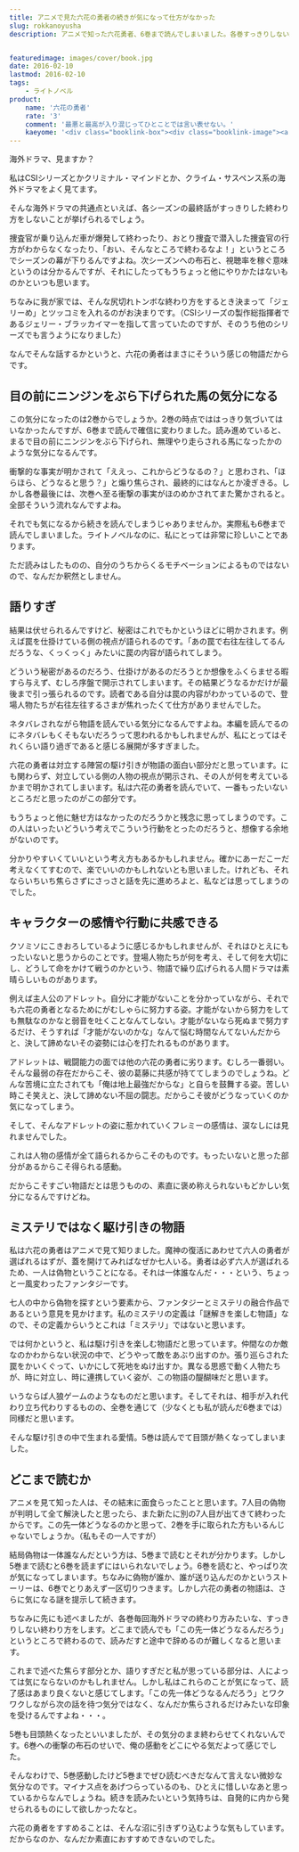 ```yaml
---
title: アニメで見た六花の勇者の続きが気になって仕方がなかった
slug: rokkanoyusha
description: アニメで知った六花勇者、6巻まで読んでしまいました。各巻すっきりしない終わり方をしない（続巻への新たな謎を匂わせて終わる）ので、読みながら餌を目の前にちらつかされて走る馬のような気分になってました。でも気になるから読んじゃう・・・。


featuredimage: images/cover/book.jpg
date: 2016-02-10
lastmod: 2016-02-10
tags: 
    - ライトノベル
product:
    name: '六花の勇者'
    rate: '3'
    comment: '最悪と最高が入り混じってひとことでは言い表せない。'
    kaeyome: '<div class="booklink-box"><div class="booklink-image"><a href="http://www.amazon.co.jp/exec/obidos/asin/4086306336/illusionspace-22/" target="_blank" rel="nofollow" ><img src="http://ecx.images-amazon.com/images/I/61VokcRIiCL._SL160_.jpg" style="border: none;" /></a></div><div class="booklink-info"><div class="booklink-name"><a href="http://www.amazon.co.jp/exec/obidos/asin/4086306336/illusionspace-22/" target="_blank" rel="nofollow" >六花の勇者 (六花の勇者シリーズ) (集英社スーパーダッシュ文庫)</a><div class="booklink-powered-date">posted with <a href="http://yomereba.com" rel="nofollow" target="_blank">ヨメレバ</a></div></div><div class="booklink-detail">山形 石雄 集英社 2011-08-25    </div><div class="booklink-link2"><div class="shoplinkamazon"><a href="http://www.amazon.co.jp/exec/obidos/asin/4086306336/illusionspace-22/" target="_blank" rel="nofollow" >Amazon</a></div><div class="shoplinkkindle"><a href="http://www.amazon.co.jp/exec/obidos/ASIN/B00C7PU8A8/illusionspace-22/" target="_blank" rel="nofollow" >Kindle</a></div><div class="shoplinkrakuten"><a href="http://hb.afl.rakuten.co.jp/hgc/11acbc01.369b1bf6.11acbc02.cabf9fe9/?pc=http%3A%2F%2Fbooks.rakuten.co.jp%2Frb%2F11336003%2F%3Fscid%3Daf_ich_link_urltxt%26m%3Dhttp%3A%2F%2Fm.rakuten.co.jp%2Fev%2Fbook%2F" target="_blank" rel="nofollow" >楽天ブックス</a></div>                  	  <div class="shoplinkkino"><a href="http://ck.jp.ap.valuecommerce.com/servlet/referral?sid=3085416&pid=882196163&vc_url=http%3A%2F%2Fwww.kinokuniya.co.jp%2Ff%2Fdsg-01-9784086306331" target="_blank" rel="nofollow" >紀伊國屋書店<img src="https://ad.jp.ap.valuecommerce.com/servlet/gifbanner?sid=3085416&pid=882196163" height="1" width="1" border="0"></a></div>	  	  	</div></div><div class="booklink-footer"></div></div>'
---
```


海外ドラマ、見ますか？

私はCSIシリーズとかクリミナル・マインドとか、クライム・サスペンス系の海外ドラマをよく見てます。

そんな海外ドラマの共通点といえば、各シーズンの最終話がすっきりした終わり方をしないことが挙げられるでしょう。

捜査官が乗り込んだ車が爆発して終わったり、おとり捜査で潜入した捜査官の行方がわからなくなったり、「おい、そんなところで終わるなよ！」というところでシーズンの幕が下りるんですよね。次シーズンへの布石と、視聴率を稼ぐ意味というのは分かるんですが、それにしたってもうちょっと他にやりかたはないものかといつも思います。

ちなみに我が家では、そんな尻切れトンボな終わり方をするとき決まって「ジェリーめ」とツッコミを入れるのがお決まりです。（CSIシリーズの製作総指揮者であるジェリー・ブラッカイマーを指して言っていたのですが、そのうち他のシリーズでも言うようになりました）

なんでそんな話するかというと、六花の勇者はまさにそういう感じの物語だからです。


## 目の前にニンジンをぶら下げられた馬の気分になる


この気分になったのは2巻からでしょうか。2巻の時点でははっきり気づいてはいなかったんですが、6巻まで読んで確信に変わりました。読み進めていると、まるで目の前にニンジンをぶら下げられ、無理やり走らされる馬になったかのような気分になるんです。

衝撃的な事実が明かされて「ええっ、これからどうなるの？」と思わされ、「ほらほら、どうなると思う？」と煽り焦らされ、最終的にはなんとか凌ぎきる。しかし各巻最後には、次巻へ至る衝撃の事実がほのめかされてまた驚かされると。全部そういう流れなんですよね。

それでも気になるから続きを読んでしまうじゃありませんか。実際私も6巻まで読んでしまいました。ライトノベルなのに、私にとっては非常に珍しいことであります。

ただ読みはしたものの、自分のうちからくるモチベーションによるものではないので、なんだか釈然としません。


## 語りすぎ


結果は伏せられるんですけど、秘密はこれでもかというほどに明かされます。例えば罠を仕掛けている側の視点が語られるのです。「あの罠で右往左往してるんだろうな、くっくっく」みたいに罠の内容が語られてしまう。

どういう秘密があるのだろう、仕掛けがあるのだろうとか想像をふくらませる暇すら与えず、むしろ序盤で開示されてしまいます。その結果どうなるかだけが最後まで引っ張られるのです。読者である自分は罠の内容がわかっているので、登場人物たちが右往左往するさまが焦れったくて仕方がありませんでした。

ネタバレされながら物語を読んでいる気分になるんですよね。本編を読んでるのにネタバレもくそもないだろうって思われるかもしれませんが、私にとってはそれくらい語り過ぎであると感じる展開が多すぎました。

六花の勇者は対立する陣営の駆け引きが物語の面白い部分だと思っています。にも関わらず、対立している側の人物の視点が開示され、その人が何を考えているかまで明かされてしまいます。私は六花の勇者を読んでいて、一番もったいないところだと思ったのがこの部分です。

もうちょっと他に魅せ方はなかったのだろうかと残念に思ってしまうのです。この人はいったいどういう考えでこういう行動をとったのだろうと、想像する余地がないのです。

分かりやすいくていいという考え方もあるかもしれません。確かにあーだこーだ考えなくてすむので、楽でいいのかもしれないとも思いました。けれども、それならいちいち焦らさずにさっさと話を先に進めろよと、私などは思ってしまうのでした。


## キャラクターの感情や行動に共感できる


クソミソにこきおろしているように感じるかもしれませんが、それはひとえにもったいないと思うからのことです。登場人物たちが何を考え、そして何を大切にし、どうして命をかけて戦うのかという、物語で繰り広げられる人間ドラマは素晴らしいものがあります。

例えば主人公のアドレット。自分に才能がないことを分かっていながら、それでも六花の勇者となるためにがむしゃらに努力する姿。才能がないから努力をしても無駄なのかなと弱音を吐くことなんてしない。才能がないなら死ぬまで努力するだけ、そうすれば「才能がないのかな」なんて悩む時間なんてないんだからと、決して諦めないその姿勢には心を打たれるものがあります。

アドレットは、戦闘能力の面では他の六花の勇者に劣ります。むしろ一番弱い。そんな最弱の存在だからこそ、彼の葛藤に共感が持ててしまうのでしょうね。どんな苦境に立たされても「俺は地上最強だからな」と自らを鼓舞する姿。苦しい時こそ笑えと、決して諦めない不屈の闘志。だからこそ彼がどうなっていくのか気になってしまう。

そして、そんなアドレットの姿に惹かれていくフレミーの感情は、涙なしには見れませんでした。

これは人物の感情が全て語られるからこそのものです。もったいないと思った部分があるからこそ得られる感動。

だからこそすごい物語だとは思うものの、素直に褒め称えられないもどかしい気分になるんですけどね。


## ミステリではなく駆け引きの物語


私は六花の勇者はアニメで見て知りました。魔神の復活にあわせて六人の勇者が選ばれるはずが、蓋を開けてみればなぜか七人いる。勇者は必ず六人が選ばれるため、一人は偽物ということになる。それは一体誰なんだ・・・という、ちょっと一風変わったファンタジーです。

七人の中から偽物を探すという要素から、ファンタジーとミステリの融合作品であるという意見を見かけます。私のミステリの定義は「謎解きを楽しむ物語」なので、その定義からいうとこれは「ミステリ」ではないと思います。

では何かというと、私は駆け引きを楽しむ物語だと思っています。仲間なのか敵なのかわからない状況の中で、どうやって敵をあぶり出すのか。張り巡らされた罠をかいくぐって、いかにして死地をぬけ出すか。異なる思惑で動く人物たちが、時に対立し、時に連携していく姿が、この物語の醍醐味だと思います。

いうならば人狼ゲームのようなものだと思います。そしてそれは、相手が入れ代わり立ち代わりするものの、全巻を通じて（少なくとも私が読んだ6巻までは）同様だと思います。

そんな駆け引きの中で生まれる愛情。5巻は読んでて目頭が熱くなってしまいました。


## どこまで読むか


アニメを見て知った人は、その結末に面食らったことと思います。7人目の偽物が判明して全て解決したと思ったら、また新たに別の7人目が出てきて終わったからです。この先一体どうなるのかと思って、2巻を手に取られた方もいるんじゃないでしょうか。（私もその一人ですが）

結局偽物は一体誰なんだという方は、5巻まで読むとそれが分かります。しかし5巻まで読むと6巻を読まずにはいられないでしょう。6巻を読むと、やっぱり次が気になってしまいます。ちなみに偽物が誰か、誰が送り込んだのかというストーリーは、6巻でとりあえず一区切りつきます。しかし六花の勇者の物語は、さらに気になる謎を提示して続きます。

ちなみに先にも述べましたが、各巻毎回海外ドラマの終わり方みたいな、すっきりしない終わり方をします。どこまで読んでも「この先一体どうなるんだろう」というところで終わるので、読みだすと途中で辞めるのが難しくなると思います。

これまで述べた焦らす部分とか、語りすぎだと私が思っている部分は、人によっては気にならないのかもしれません。しかし私はこれらのことが気になって、読了感はあまり良くないと感じてします。「この先一体どうなるんだろう」とワクワクしながら次の話を待つ気分ではなく、なんだか焦らされるだけみたいな印象を受けるんですよね・・・。

5巻も目頭熱くなったといいましたが、その気分のまま終わらせてくれないんです。6巻への衝撃の布石のせいで、俺の感動をどこにやる気だよって感じでした。

そんなわけで、5巻感動したけど5巻までぜひ読むべきだなんて言えない微妙な気分なのです。マイナス点をあげつらっているのも、ひとえに惜しいなあと思っているからなんでしょうね。続きを読みたいという気持ちは、自発的に内から発せられるものにして欲しかったなと。

六花の勇者をすすめることは、そんな沼に引きずり込むような気もしています。だからなのか、なんだか素直におすすめできないのでした。


  